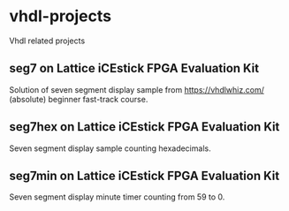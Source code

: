 # vhdl-projects
Vhdl related projects

## seg7 on Lattice iCEstick FPGA Evaluation Kit
Solution of seven segment display sample from 
https://vhdlwhiz.com/ 
(absolute) beginner fast-track course.

## seg7hex on Lattice iCEstick FPGA Evaluation Kit
Seven segment display sample counting hexadecimals.

## seg7min on Lattice iCEstick FPGA Evaluation Kit
Seven segment display minute timer counting from 59 to 0.
